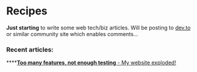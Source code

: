 # Recipes

**Just starting** to write some web tech/biz articles. Will be posting to [dev.to](https://dev.to) or similar community site which enables comments...

### Recent articles:

\*\*\*\*[**Too many features, not enough testing** - My website exploded!](https://dev.to/paulshorey/too-many-features-not-enough-testing-4a1i)







